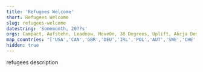 ```yaml
---
title: 'Refugees Welcome'
short: Refugees Welcome
slug: refugees-welcome
datestring: 'Somemonth, 20??s'
orgs: Campact, Aufstehn, Leadnow, MoveOn, 38 Degrees, Uplift, Akcja Demokracja, Skiftet, GetUp, ActionStation, Progressi, De-Clic
map_countries: "['USA','CAN','GBR','DEU','IRL','POL','AUT','SWE','CHE','AUS','NZL','ITA','ROU']"
hidden: true
---
```


refugees description
